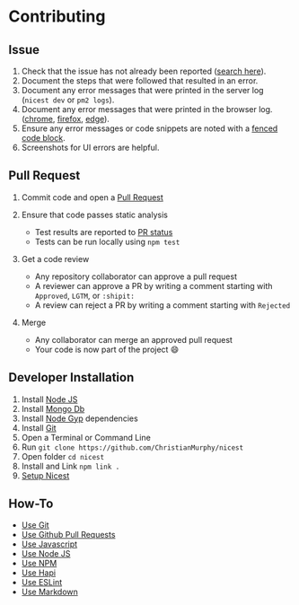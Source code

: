 # Contributing

## Issue

1.  Check that the issue has not already been reported ([search here](https://github.com/ChristianMurphy/nicest/issues)).
2.  Document the steps that were followed that resulted in an error.
3.  Document any error messages that were printed in the server log (`nicest dev` or `pm2 logs`).
4.  Document any error messages that were printed in the browser log. ([chrome](https://developers.google.com/web/tools/chrome-devtools/debug/console/console-ui), [firefox](https://www.mozilla.org/en-US/firefox/developer/), [edge](https://dev.windows.com/en-us/microsoft-edge/platform/documentation/f12-devtools-guide/console/)).
5.  Ensure any error messages or code snippets are noted with a [fenced code block](https://help.github.com/articles/github-flavored-markdown/#fenced-code-blocks).
6.  Screenshots for UI errors are helpful.

## Pull Request

1.  Commit code and open a [Pull Request](https://help.github.com/articles/using-pull-requests/)

2.  Ensure that code passes static analysis

    *   Test results are reported to [PR status](https://github.com/blog/1935-see-results-from-all-pull-request-status-checks)
    *   Tests can be run locally using `npm test`

3.  Get a code review

    *   Any repository collaborator can approve a pull request
    *   A reviewer can approve a PR by writing a comment starting with `Approved`, `LGTM`, or `:shipit:`
    *   A review can reject a PR by writing a comment starting with `Rejected`

4.  Merge

    *   Any collaborator can merge an approved pull request
    *   Your code is now part of the project :smile:

## Developer Installation

1.  Install [Node JS](https://nodejs.org/)
2.  Install [Mongo Db](https://www.mongodb.org/)
3.  Install [Node Gyp](https://github.com/nodejs/node-gyp#installation) dependencies
4.  Install [Git](https://git-scm.com/)
5.  Open a Terminal or Command Line
6.  Run `git clone https://github.com/ChristianMurphy/nicest`
7.  Open folder `cd nicest`
8.  Install and Link `npm link .`
9.  [Setup Nicest](README.md#setup)

## How-To

*   [Use Git](https://git-scm.com/doc)
*   [Use Github Pull Requests](https://help.github.com/articles/using-pull-requests/)
*   [Use Javascript](http://www.w3schools.com/js/)
*   [Use Node JS](https://nodejs.org/api/documentation.html)
*   [Use NPM](https://docs.npmjs.com/)
*   [Use Hapi](http://hapijs.com/tutorials)
*   [Use ESLint](http://eslint.org)
*   [Use Markdown](https://help.github.com/articles/markdown-basics/)
